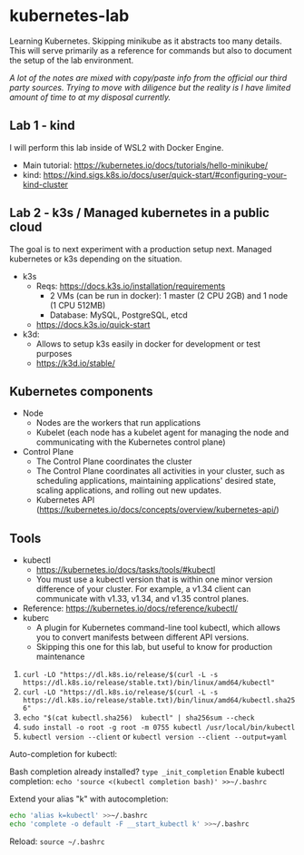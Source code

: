 # kubernetes-lab

Learning Kubernetes. Skipping minikube as it abstracts too many details. This will serve primarily as a reference for commands but also to document the setup of the lab environment.

*A lot of the notes are mixed with copy/paste info from the official our third party sources. Trying to move with diligence but the reality is I have limited amount of time to at my disposal currently.*


## Lab 1 - kind

I will perform this lab inside of WSL2 with Docker Engine.

* Main tutorial: https://kubernetes.io/docs/tutorials/hello-minikube/
* kind: https://kind.sigs.k8s.io/docs/user/quick-start/#configuring-your-kind-cluster


## Lab 2 - k3s / Managed kubernetes in a public cloud

The goal is to next experiment with a production setup next. Managed kubernetes or k3s depending on the situation.

* k3s
    - Reqs: https://docs.k3s.io/installation/requirements
        - 2 VMs (can be run in docker): 1 master (2 CPU 2GB) and 1 node (1 CPU 512MB)
        - Database: MySQL, PostgreSQL, etcd
    - https://docs.k3s.io/quick-start
* k3d:
    - Allows to setup k3s easily in docker for development or test purposes
    - https://k3d.io/stable/



## Kubernetes components

* Node
    - Nodes are the workers that run applications
    - Kubelet (each node has a kubelet agent for managing the node and communicating with the Kubernetes control plane)
* Control Plane
    - The Control Plane coordinates the cluster
    - The Control Plane coordinates all activities in your cluster, such as scheduling applications, maintaining applications' desired state, scaling applications, and rolling out new updates.
    - Kubernetes API (https://kubernetes.io/docs/concepts/overview/kubernetes-api/)


## Tools

* kubectl
    - https://kubernetes.io/docs/tasks/tools/#kubectl
    - You must use a kubectl version that is within one minor version difference of your cluster. For example, a v1.34 client can communicate with v1.33, v1.34, and v1.35 control planes.
* Reference: https://kubernetes.io/docs/reference/kubectl/
* kuberc
    - A plugin for Kubernetes command-line tool kubectl, which allows you to convert manifests between different API versions.
    - Skipping this one for this lab, but useful to know for production maintenance

1. `curl -LO "https://dl.k8s.io/release/$(curl -L -s https://dl.k8s.io/release/stable.txt)/bin/linux/amd64/kubectl"`
2. `curl -LO "https://dl.k8s.io/release/$(curl -L -s https://dl.k8s.io/release/stable.txt)/bin/linux/amd64/kubectl.sha256"`
3. `echo "$(cat kubectl.sha256)  kubectl" | sha256sum --check`
4. `sudo install -o root -g root -m 0755 kubectl /usr/local/bin/kubectl`
5. `kubectl version --client` or `kubectl version --client --output=yaml`

Auto-completion for kubectl:

Bash completion already installed? `type _init_completion`
Enable kubectl completion: `echo 'source <(kubectl completion bash)' >>~/.bashrc`

Extend your alias "k" with autocompletion:
~~~~bash
echo 'alias k=kubectl' >>~/.bashrc
echo 'complete -o default -F __start_kubectl k' >>~/.bashrc
~~~~

Reload: `source ~/.bashrc`


